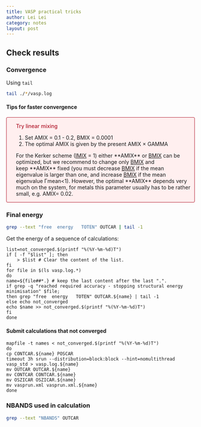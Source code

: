 ```yaml
---
title: VASP practical tricks
author: Lei Lei
category: notes
layout: post
---
```


## Check results
### Convergence
Using `tail`

```bash
tail ./*/vasp.log
```
#### Tips for faster convergence

<div style="border-width: 1px; border-style:solid; border-color: #b2182b; border-radius:3px; background-color: #FFEFEF;">
    <div style="padding-left: 25px; padding-right: 10px;">
        <p>
            <span style="color: #b2182b; font-weight: 550;">Try linear mixing</span>
            <ol>
            <li>Set AMIX = 0.1 - 0.2, BMIX = 0.0001</li>
            <li>The optimal AMIX is given by the present AMIX &times; GAMMA</li>
            </ol>
        </p>
        <p>
            For the Kerker scheme (<a href="https://www.vasp.at/wiki/index.php/IMIX">IMIX</a> = 1) either **AMIX** or <a href="https://www.vasp.at/wiki/index.php/BMIX">BMIX</a> can be optimized, but we recommend to change only <a href="https://www.vasp.at/wiki/index.php/BMIX">BMIX</a> and keep **AMIX** fixed (you must decrease <a href="https://www.vasp.at/wiki/index.php/BMIX">BMIX</a> if the mean eigenvalue is larger than one, and increase <a href="https://www.vasp.at/wiki/index.php/BMIX">BMIX</a> if the mean eigenvalue Γmean<1). However, the optimal **AMIX** depends very much on the system, for metals this parameter usually has to be rather small, e.g. AMIX= 0.02.
        </p>
    </div>
</div>

### Final energy

```bash
grep --text "free  energy   TOTEN" OUTCAR | tail -1
```

Get the energy of a sequence of calculations:

~~~shell
list=not_converged.$(printf "%(%Y-%m-%d)T")
if [ -f "$list" ]; then
    > $list # Clear the content of the list.
fi
for file in $(ls vasp.log.*)
do
name=${file##*.} # keep the last content after the last ".".
if grep -q "reached required accuracy - stopping structural energy minimisation" $file;
then grep "free  energy   TOTEN" OUTCAR.${name} | tail -1
else echo not_converged
echo $name >> not_converged.$(printf "%(%Y-%m-%d)T")
fi
done
~~~

#### Submit calculations that not converged

~~~shell
mapfile -t names < not_converged.$(printf "%(%Y-%m-%d)T")
do
cp CONTCAR.${name} POSCAR
timeout 3h srun --distribution=block:block --hint=nomultithread vasp_std > vasp.log.${name}
mv OUTCAR OUTCAR.${name}
mv CONTCAR CONTCAR.${name}
mv OSZICAR OSZICAR.${name}
mv vasprun.xml vasprun.xml.${name}
done
~~~

### NBANDS used in calculation

```bash
grep --text "NBANDS" OUTCAR
```
